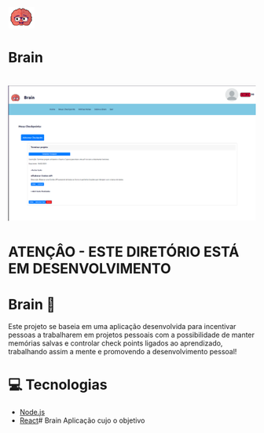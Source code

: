 <img src="/web/src/assets/logo.png" style="max-width:53px; max-height:53px; width: auto; height: auto;">
<h1>Brain<h1/>
<img src="presentation.png">

# ATENÇÂO - ESTE DIRETÓRIO ESTÁ EM DESENVOLVIMENTO

# Brain 🧠

Este projeto se baseia em uma aplicação desenvolvida para incentivar pessoas a trabalharem em projetos pessoais com a possibilidade de manter memórias salvas e controlar check points ligados ao aprendizado, trabalhando assim a mente e promovendo a desenvolvimento pessoal!

# 💻 Tecnologias
* <a href="https://nodejs.org/en/">Node.js<a/>
* <a href="https://pt-br.reactjs.org">React<a/># Brain
Aplicação cujo o objetivo 
